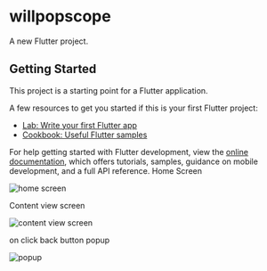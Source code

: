 # willpopscope

A new Flutter project.

## Getting Started

This project is a starting point for a Flutter application.

A few resources to get you started if this is your first Flutter project:

- [Lab: Write your first Flutter app](https://docs.flutter.dev/get-started/codelab)
- [Cookbook: Useful Flutter samples](https://docs.flutter.dev/cookbook)

For help getting started with Flutter development, view the
[online documentation](https://docs.flutter.dev/), which offers tutorials,
samples, guidance on mobile development, and a full API reference.
Home Screen

![home screen](https://github.com/JPMaurya3/flutter_willpopscope/assets/95467602/0795bca7-314c-4c4f-b8eb-ffc1cf097d21)

Content view screen 

![content view screen](https://github.com/JPMaurya3/flutter_willpopscope/assets/95467602/6e199ed2-32e5-4f46-8cf9-c9fb1af4562e)


on click back button popup 

![popup](https://github.com/JPMaurya3/flutter_willpopscope/assets/95467602/121710d5-7496-41de-be9d-f7efe342d705)

